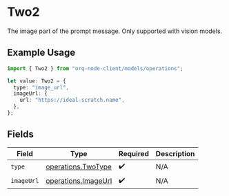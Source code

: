 # Two2

The image part of the prompt message. Only supported with vision models.

## Example Usage

```typescript
import { Two2 } from "orq-node-client/models/operations";

let value: Two2 = {
  type: "image_url",
  imageUrl: {
    url: "https://ideal-scratch.name",
  },
};
```

## Fields

| Field                                                      | Type                                                       | Required                                                   | Description                                                |
| ---------------------------------------------------------- | ---------------------------------------------------------- | ---------------------------------------------------------- | ---------------------------------------------------------- |
| `type`                                                     | [operations.TwoType](../../models/operations/twotype.md)   | :heavy_check_mark:                                         | N/A                                                        |
| `imageUrl`                                                 | [operations.ImageUrl](../../models/operations/imageurl.md) | :heavy_check_mark:                                         | N/A                                                        |